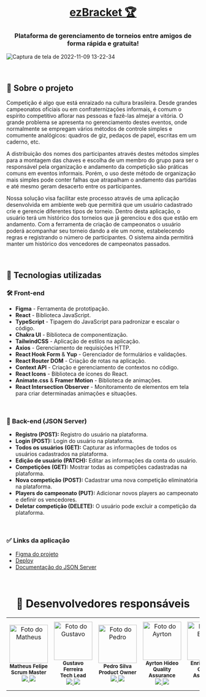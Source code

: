 <h1 align="center">
   <a href="https://ez-bracket.vercel.app/" target="_blank">ezBracket 🏆</a>
</h1>

<h3 align="center">Plataforma de gerenciamento de torneios entre amigos de forma rápida e gratuita!</h3>

![Captura de tela de 2022-11-09 13-22-34](https://user-images.githubusercontent.com/102761014/200884463-b7739bf9-89d3-4c7d-98ce-88fa9e93260f.png)

<br/>

## 🎲 Sobre o projeto
Competição é algo que está enraizado na cultura brasileira. Desde grandes campeonatos oficiais ou em confraternizações informais, é comum o espírito competitivo aflorar nas pessoas e fazê-las almejar a vitória. O grande problema se apresenta no gerenciamento destes eventos, onde normalmente se empregam vários métodos de controle simples e comumente analógicos: quadros de giz, pedaços de papel, escritas em um caderno, etc.

A distribuição dos nomes dos participantes através destes métodos simples para a montagem das chaves e escolha de um membro do grupo para ser o responsável pela organização e andamento da competição são práticas comuns em eventos informais. Porém, o uso deste método de organização mais simples pode conter falhas que atrapalham o andamento das partidas e até mesmo geram desacerto entre os participantes.

Nossa solução visa facilitar este processo através de uma aplicação desenvolvida em ambiente web que permitirá que um usuário cadastrado crie e gerencie diferentes tipos de torneio. Dentro desta aplicação, o usuário terá um histórico dos torneios que já gerenciou e dos que estão em andamento. Com a ferramenta de criação de campeonatos o usuário poderá acompanhar seu torneio dando a ele um nome, estabelecendo regras e registrando o número de participantes. O sistema ainda permitirá manter um histórico dos vencedores de campeonatos passados.

<br/>

## 🦾 Tecnologias utilizadas

### 🛠 Front-end
- **Figma** - Ferramenta de prototipação.
- **React** - Biblioteca JavaScript.
- **TypeScript** - Tipagem do JavaScript para padronizar e escalar o código.
- **Chakra UI** - Biblioteca de componentização.
- **TailwindCSS** - Aplicação de estilos na aplicação.
- **Axios** - Gerenciamento de requisições HTTP.
- **React Hook Form** & **Yup** - Gerenciador de formulários e validações.
- **React Router DOM** - Criação de rotas na aplicação.
- **Context API** - Criação e gerenciamento de contextos no código.
- **React Icons** - Biblioteca de ícones do React.
- **Animate.css** & **Framer Motion** - Biblioteca de animações.
- **React Intersection Observer** - Monitoramento de elementos em tela para criar determinadas animações e situações.

<br/>

### 🔨 Back-end (JSON Server)
- **Registro (POST):** Registro do usuário na plataforma.
- **Login (POST):** Login do usuário na plataforma.
- **Todos os usuários (GET):** Capturar as informações de todos os usuários cadastrados na plataforma.
- **Edição de usuário (PATCH):** Editar as informações da conta do usuário.
- **Competições (GET):** Mostrar todas as competições cadastradas na plataforma.
- **Nova competição (POST):** Cadastrar uma nova competição eliminatória na plataforma.
- **Players do campeonato (PUT):** Adicionar novos players ao campeonato e definir os vencedores.
- **Deletar competição (DELETE):** O usuário pode excluir a competição da plataforma.

<br/>

### ✅ Links da aplicação
- [Figma do projeto](https://www.figma.com/file/d2n7tYjuddD4Ckli6VbPXA/ezBracket?node-id=0%3A1)
- [Deploy](https://ez-bracket.vercel.app/)
- [Documentação do JSON Server](https://github.com/ez-Bracket/server)

<br/>

<h1 align="center">👥 Desenvolvedores responsáveis</h1> 

<table align="center">
  <tr>
    <td align="center">
        <img src="https://avatars.githubusercontent.com/u/102761014?v=4" width="100px;" alt="Foto do Matheus"/><br>        
        <sub>
          <b>Matheus Felipe</b> <br/>
          <b>Scrum Master</b> <br/>
            <a href="https://github.com/matheusfelipetp" target="_blank"><img src="https://img.shields.io/badge/GitHub-100000?style=for-the-badge&logo=github&logoColor=white" target="_blank"/>
            <a href="https://www.linkedin.com/in/matheusfelipetp/" target="_blank"><img src="https://img.shields.io/badge/-LinkedIn-%230077B5?style=for-the-badge&logo=linkedin&logoColor=white" target="_blank"/>
        </sub>
    </td>
    <td align="center">
        <img src="https://media-exp1.licdn.com/dms/image/C4D03AQE9nSrEiZAuPA/profile-displayphoto-shrink_800_800/0/1651346524100?e=1673481600&v=beta&t=_jlJ9Pz3M7cKs7FEhxd_8Ej_rOkCxWaUkXA1vBVMKMw" width="100px;" alt="Foto do Gustavo"/><br>        
        <sub>
            <b>Gustavo Ferreira</b> <br/>
            <b>Tech Lead</b> <br/>
            <a href="https://github.com/guferreira1" target="_blank"><img src="https://img.shields.io/badge/GitHub-100000?style=for-the-badge&logo=github&logoColor=white" target="_blank"/>
                <a href="https://www.linkedin.com/in/gus-ferreira/" target="_blank"><img src="https://img.shields.io/badge/-LinkedIn-%230077B5?style=for-the-badge&logo=linkedin&logoColor=white" target="_blank"/>
        </sub>
    </td>   
    <td align="center">
        <img src="https://avatars.githubusercontent.com/u/106685596?v=4" width="100px;" alt="Foto do Pedro"/><br>        
        <sub>
          <b>Pedro Silva</b> <br/>
          <b>Product Owner</b> <br/>
            <a href="https://github.com/Pedrosilvacwb" target="_blank"><img src="https://img.shields.io/badge/GitHub-100000?style=for-the-badge&logo=github&logoColor=white" target="_blank"/>
                <a href="https://www.linkedin.com/in/pedrosilvacwb/" target="_blank"><img src="https://img.shields.io/badge/-LinkedIn-%230077B5?style=for-the-badge&logo=linkedin&logoColor=white" target="_blank"/>
        </sub>
    </td>
      <td align="center">
        <img src="https://media-exp1.licdn.com/dms/image/C5603AQEuHFmQVdW6dA/profile-displayphoto-shrink_800_800/0/1653584673425?e=1673481600&v=beta&t=jfNBFsqyBywBoBQx7zutQT6lWuEQrXsbpNh0wcoDd2Y" width="100px;" alt="Foto do Ayrton"/><br>          
        <sub>
          <b>Ayrton Hideo</b>  <br/>
          <b>Quality Assurance</b> <br/>
            <a href="https://github.com/hideo651" target="_blank"><img src="https://img.shields.io/badge/GitHub-100000?style=for-the-badge&logo=github&logoColor=white" target="_blank"/>
                <a href="https://www.linkedin.com/in/ayrton-hideo-hirata-29aa4367/" target="_blank"><img src="https://img.shields.io/badge/-LinkedIn-%230077B5?style=for-the-badge&logo=linkedin&logoColor=white" target="_blank"/>
        </sub>
    </td>
    <td align="center">
        <img src="https://avatars.githubusercontent.com/u/106822915?v=4" width="100px;" alt="Foto do Enrico"/><br>          
        <sub>
          <b>Enrico Vieira</b>  <br/>
            <b>Quality Assurance</b> <br/>
            <a href="https://github.com/enricovieira" target="_blank"><img src="https://img.shields.io/badge/GitHub-100000?style=for-the-badge&logo=github&logoColor=white" target="_blank"/>
                <a href="https://www.linkedin.com/in/enricovieira/" target="_blank"><img src="https://img.shields.io/badge/-LinkedIn-%230077B5?style=for-the-badge&logo=linkedin&logoColor=white" target="_blank"/>
        </sub>
    </td>    
    <td align="center">
        <img src="https://media-exp1.licdn.com/dms/image/C4D03AQFebRQHqQaWxw/profile-displayphoto-shrink_800_800/0/1578356668381?e=1673481600&v=beta&t=qEaDh8enl0t2v9nUpQOpfkpFDALkxq8JoiGfTJT1EG0" width="100px;" alt="Foto do Fred"/><br>          
        <sub>
          <b>Frederico Almeida</b>  <br/>
          <b>Quality Assurance</b> <br/>
            <a href="https://github.com/almeidafrederico" target="_blank"><img src="https://img.shields.io/badge/GitHub-100000?style=for-the-badge&logo=github&logoColor=white" target="_blank"/>
                <a href="https://www.linkedin.com/in/almeidaafrederico/" target="_blank"><img src="https://img.shields.io/badge/-LinkedIn-%230077B5?style=for-the-badge&logo=linkedin&logoColor=white" target="_blank"/>
        </sub>
    </td>    
    <td align="center">
        <img src="https://media-exp1.licdn.com/dms/image/D4D03AQFue6V0n3h8AQ/profile-displayphoto-shrink_800_800/0/1665627559778?e=1673481600&v=beta&t=u2aBm7kRyV5bGFATyMHonjUuVS9TQCq_yms-YFsGLb8" width="100px;" alt="Foto do Victor"/><br>          
        <sub>
          <b>Victor Silva</b>  <br/>
          <b>Quality Assurance</b> <br/>
            <a href="https://github.com/VictorHugo110199" target="_blank"><img src="https://img.shields.io/badge/GitHub-100000?style=for-the-badge&logo=github&logoColor=white" target="_blank"/>
                <a href="https://www.linkedin.com/in/victor-hugo-santos-silva-b5ab7a144/" target="_blank"><img src="https://img.shields.io/badge/-LinkedIn-%230077B5?style=for-the-badge&logo=linkedin&logoColor=white" target="_blank"/>
        </sub>
    </td>  
  </tr>
</table>

